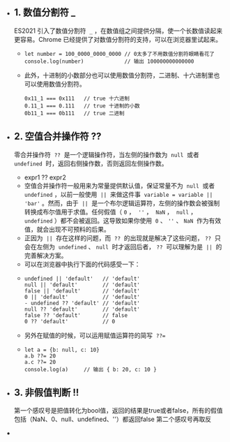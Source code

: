 - ## 1. 数值分割符 _
  
  ES2021 引入了数值分割符  `_` ，在数值组之间提供分隔，使一个长数值读起来更容易。Chrome 已经提供了对数值分割符的支持，可以在浏览器里试起来。
	- ```
	  let number = 100_0000_0000_0000 // 0太多了不用数值分割符眼睛看花了
	  console.log(number)             // 输出 100000000000000
	  ```
	- 此外，十进制的小数部分也可以使用数值分割符，二进制、十六进制里也可以使用数值分割符。
	  ```
	  0x11_1 === 0x111   // true 十六进制
	  0.11_1 === 0.111   // true 十进制的小数
	  0b11_1 === 0b111   // true 二进制
	  ```
- ## 2. 空值合并操作符 ??
  
  零合并操作符  `??`  是一个逻辑操作符，当左侧的操作数为  `null`  或者  `undefined`  时，返回右侧操作数，否则返回左侧操作数。
	- expr1 ?? expr2
	- 空值合并操作符一般用来为常量提供默认值，保证常量不为  `null`  或者  `undefined` ，以前一般使用  `||`  来做这件事  `variable = variable || 'bar'` 。然而，由于  `||`  是一个布尔逻辑运算符，左侧的操作数会被强制转换成布尔值用于求值。任何假值（ `0` ，  `''` ，  `NaN` ，  `null` ，  `undefined` ）都不会被返回。这导致如果你使用  `0` 、 `''` 、 `NaN`  作为有效值，就会出现不可预料的后果。
	- 正因为  `||`  存在这样的问题，而  `??`  的出现就是解决了这些问题， `??`  只会在左侧为  `undefined` 、 `null`  时才返回后者， `??`  可以理解为是  `||`  的完善解决方案。
	- 可以在浏览器中执行下面的代码感受一下：
	- ```
	  undefined || 'default'   // 'default'
	  null || 'default'        // 'default'
	  false || 'default'       // 'default'
	  0 || 'default'           // 'default'
	  - undefined ?? 'default' // 'default'
	  null ?? 'default'        // 'default'
	  false ?? 'default'       // false
	  0 ?? 'default'           // 0
	  ```
	- 另外在赋值的时候，可以运用赋值运算符的简写  `??=`
	- ```
	  let a = {b: null, c: 10}
	  a.b ??= 20
	  a.c ??= 20
	  console.log(a)     // 输出 { b: 20, c: 10 }
	  ```
- ## 3.  非假值判断  !!
  第一个感叹号是把值转化为bool值，返回的结果是true或者false，所有的假值包括（NaN、0、null、undefined、''）都返回false
  第二个感叹号再取反
-